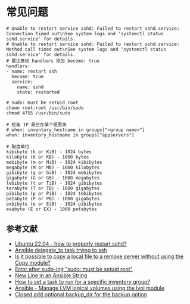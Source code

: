 # 常见问题

```
# Unable to restart service sshd: Failed to restart sshd.service: Connection timed out\nSee system logs and 'systemctl status sshd.service' for details.
# Unable to restart service sshd: Failed to restart sshd.service: Method call timed out\nSee system logs and 'systemctl status sshd.service' for details.
# 要注意给 handlers 添加 become: true
handlers:
- name: restart ssh
  become: true
  service:
    name: sshd
    state: restarted

# sudo: must be setuid root
chown root:root /usr/bin/sudo
chmod 4755 /usr/bin/sudo

# 检查 IP 是否在某个组里面
# when: inventory_hostname in groups["<group name>"]
when: inventory_hostname in groups["appservers"]

# 磁盘单位
kibibyte (k or KiB) - 1024 bytes
kilobyte (K or KB) - 1000 bytes
mebibyte (m or MiB) - 1024 kibibytes
megabyte (M or MB) - 1000 kilobytes
gibibyte (g or GiB) - 1024 mebibytes
gigabyte (G or GB) - 1000 megabytes
tebibyte (t or TiB) - 1024 gibibytes
terabyte (T or TB) - 1000 gigabytes
pibibyte (p or PiB) - 1024 tebibytes
petabyte (P or PB) - 1000 gigabytes
exbibyte (e or EiB) - 1024 pibibytes
exabyte (E or EX) - 1000 petabytes
```

## 参考文献

- [Ubuntu 22.04 - how to properly restart sshd?](https://www.reddit.com/r/ansible/comments/x5xt3b/ubuntu_2204_how_to_properly_restart_sshd/)
- [Ansible delegate_to task trying to ssh](https://stackoverflow.com/questions/45035794/ansible-delegate-to-task-trying-to-ssh)
- [Is it possible to copy a local file to a remove server without using the Copy module?](https://stackoverflow.com/questions/42121346/is-it-possible-to-copy-a-local-file-to-a-remove-server-without-using-the-copy-mo)
- [Error after sudo-ing "sudo: must be setuid root"](https://askubuntu.com/questions/21931/error-after-sudo-ing-sudo-must-be-setuid-root)
- [New Line in an Ansible String](https://stackoverflow.com/questions/61804655/new-line-in-an-ansible-string)
- [How to set a task to run for a specific inventory group?](https://serverfault.com/questions/1074397/how-to-set-a-task-to-run-for-a-specific-inventory-group)
- [Ansible - Manage LVM logical volumes using the lvol module](https://www.freekb.net/Article?id=3073)
- [Closed add optional backup_dir for the backup option](https://github.com/ansible/ansible/issues/16305)
